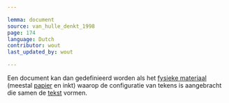 ```yaml
---

lemma: document
source: van_hulle_denkt_1998
page: 174
language: Dutch
contributor: wout
last_updated_by: wout

---
```


Een document kan dan gedefinieerd worden als het [fysieke materiaal](textCarrier.html) (meestal [papier](paper.html) en inkt) waarop de configuratie van tekens is aangebracht die samen de [tekst](text.html) vormen.
